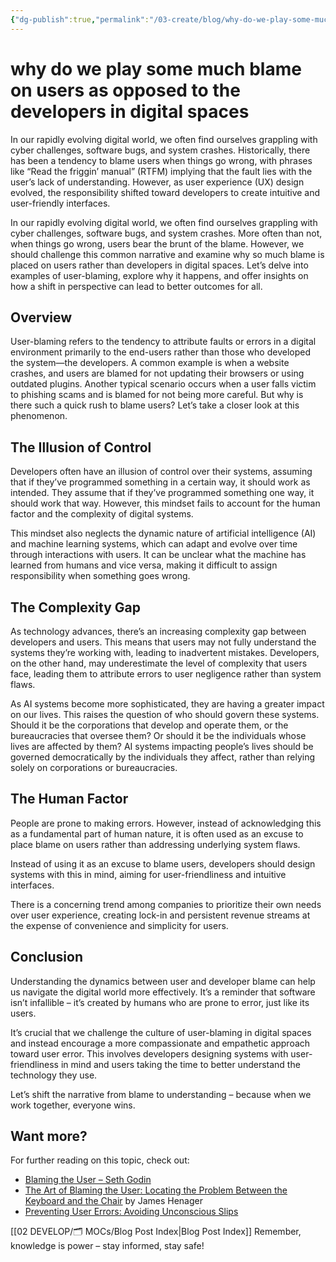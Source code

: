 ```yaml
---
{"dg-publish":true,"permalink":"/03-create/blog/why-do-we-play-some-much-blame-on-users-as-opposed-to-the-developers-in-digital-spaces/","tags":["developers","users"]}
---
```


# why do we play some much blame on users as opposed to the developers in digital spaces

In our rapidly evolving digital world, we often find ourselves grappling with cyber challenges, software bugs, and system crashes. Historically, there has been a tendency to blame users when things go wrong, with phrases like “Read the friggin’ manual” (RTFM) implying that the fault lies with the user’s lack of understanding. However, as user experience (UX) design evolved, the responsibility shifted toward developers to create intuitive and user-friendly interfaces.

In our rapidly evolving digital world, we often find ourselves grappling with cyber challenges, software bugs, and system crashes. More often than not, when things go wrong, users bear the brunt of the blame. However, we should challenge this common narrative and examine why so much blame is placed on users rather than developers in digital spaces. Let’s delve into examples of user-blaming, explore why it happens, and offer insights on how a shift in perspective can lead to better outcomes for all.

## Overview

User-blaming refers to the tendency to attribute faults or errors in a digital environment primarily to the end-users rather than those who developed the system—the developers. A common example is when a website crashes, and users are blamed for not updating their browsers or using outdated plugins. Another typical scenario occurs when a user falls victim to phishing scams and is blamed for not being more careful. But why is there such a quick rush to blame users? Let’s take a closer look at this phenomenon.

## The Illusion of Control

Developers often have an illusion of control over their systems, assuming that if they’ve programmed something in a certain way, it should work as intended. They assume that if they’ve programmed something one way, it should work that way. However, this mindset fails to account for the human factor and the complexity of digital systems.

This mindset also neglects the dynamic nature of artificial intelligence (AI) and machine learning systems, which can adapt and evolve over time through interactions with users. It can be unclear what the machine has learned from humans and vice versa, making it difficult to assign responsibility when something goes wrong.

## The Complexity Gap

As technology advances, there’s an increasing complexity gap between developers and users. This means that users may not fully understand the systems they’re working with, leading to inadvertent mistakes. Developers, on the other hand, may underestimate the level of complexity that users face, leading them to attribute errors to user negligence rather than system flaws.

As AI systems become more sophisticated, they are having a greater impact on our lives. This raises the question of who should govern these systems. Should it be the corporations that develop and operate them, or the bureaucracies that oversee them? Or should it be the individuals whose lives are affected by them? AI systems impacting people’s lives should be governed democratically by the individuals they affect, rather than relying solely on corporations or bureaucracies.

## The Human Factor

People are prone to making errors. However, instead of acknowledging this as a fundamental part of human nature, it is often used as an excuse to place blame on users rather than addressing underlying system flaws.

Instead of using it as an excuse to blame users, developers should design systems with this in mind, aiming for user-friendliness and intuitive interfaces.

There is a concerning trend among companies to prioritize their own needs over user experience, creating lock-in and persistent revenue streams at the expense of convenience and simplicity for users.

## Conclusion

Understanding the dynamics between user and developer blame can help us navigate the digital world more effectively. It’s a reminder that software isn’t infallible – it’s created by humans who are prone to error, just like its users.

It’s crucial that we challenge the culture of user-blaming in digital spaces and instead encourage a more compassionate and empathetic approach toward user error. This involves developers designing systems with user-friendliness in mind and users taking the time to better understand the technology they use.

Let’s shift the narrative from blame to understanding – because when we work together, everyone wins.

## Want more?

For further reading on this topic, check out:

- [Blaming the User – Seth Godin](https://seths.blog/2021/02/blaming-the-user/)
- [The Art of Blaming the User: Locating the Problem Between the Keyboard and the Chair](https://www.amazon.com/Art-Blaming-User-Locating-Keyboard/dp/B0C2S59PZ2) by James Henager
- [Preventing User Errors: Avoiding Unconscious Slips](https://www.nngroup.com/articles/slips/)

[[02 DEVELOP/🗂️ MOCs/Blog Post Index\|Blog Post Index]]
Remember, knowledge is power – stay informed, stay safe!